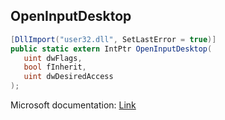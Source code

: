 ## OpenInputDesktop

```csharp
[DllImport("user32.dll", SetLastError = true)]
public static extern IntPtr OpenInputDesktop(
   uint dwFlags,
   bool fInherit,
   uint dwDesiredAccess
);
```

Microsoft documentation: [Link](https://docs.microsoft.com/en-us/windows/win32/api/winuser/nf-winuser-openinputdesktop)
